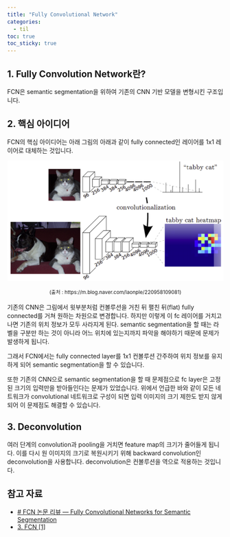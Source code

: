 ```yaml
---
title: "Fully Convolutional Network"
categories:
  - til
toc: true
toc_sticky: true
---
```



## 1. Fully Convolution Network란?
FCN은 semantic segmentation을 위하여 기존의 CNN 기반 모델을 변형시킨  구조입니다.


## 2. 핵심 아이디어
FCN의 핵심 아이디어는 아래 그림의 아래과 같이 fully connected인 레이어를 1x1 레이어로 대체하는 것입니다.

![image](../../assets/img/fcn.png)
<center><small>(출처 : https://m.blog.naver.com/laonple/220958109081)</small></center>
<br>
기존의 CNN은 그림에서 윗부분처럼 컨볼루션을 거친 뒤 펼친 뒤(flat) fully connected를 거쳐 원하는 차원으로 변경합니다. 하지만 이렇게 이 fc 레이어를 거치고 나면 기존의 위치 정보가 모두 사라지게 된다. semantic segmentation을 할 때는 라벨을 구분만 하는 것이 아니라 어느 위치에 있는지까지 파악을 해야하기 때문에 문제가 발생하게 됩니다. 

그래서 FCN에서는 fully connected layer를 1x1 컨볼루션 간주하여 위치 정보를 유지하게 되어 semantic segmentation을 할 수 있습니다.

또한 기존의 CNN으로 semantic segmentation을 할 때 문제점으로 fc layer은 고정된 크기의 입력만을 받아들인다는 문제가 있었습니다. 위에서 언급한 바와 같이 모든 네트워크가 convolutional 네트워크로 구성이 되면 입력 이미지의 크기 제한도 받지 않게 되어 이 문제점도 해결할 수 있습니다.

## 3. Deconvolution
여러 단계의 convolution과 pooling을 거치면 feature map의 크기가 줄어들게 됩니다. 이를 다시 원 이미지의 크기로 복원시키기 위해 backward convolution인 deconvolution을 사용합니다. deconvolution은 컨볼루션을 역으로 적용하는 것입니다.


## 참고 자료
- [# FCN 논문 리뷰 — Fully Convolutional Networks for Semantic Segmentation](https://medium.com/@msmapark2/fcn-%EB%85%BC%EB%AC%B8-%EB%A6%AC%EB%B7%B0-fully-convolutional-networks-for-semantic-segmentation-81f016d76204)
- [3. FCN [1]](https://m.blog.naver.com/laonple/220958109081)